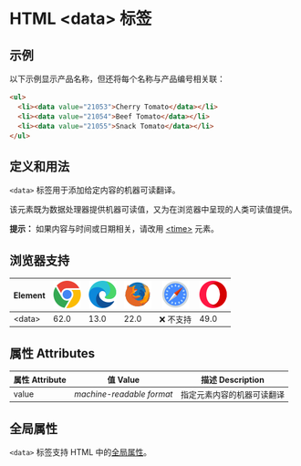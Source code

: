 HTML \<data> 标签
===

## 示例

以下示例显示产品名称，但还将每个名称与产品编号相关联：

```html idoc:preview
<ul>
  <li><data value="21053">Cherry Tomato</data></li>
  <li><data value="21054">Beef Tomato</data></li>
  <li><data value="21055">Snack Tomato</data></li>
</ul>
```

## 定义和用法

`<data>` 标签用于添加给定内容的机器可读翻译。

该元素既为数据处理器提供机器可读值，又为在浏览器中呈现的人类可读值提供。

**提示：** 如果内容与时间或日期相关，请改用 [\<time>](./time.md) 元素。

## 浏览器支持

| Element | ![chrome][1] | ![edge][2] | ![firefox][3] | ![safari][4] | ![opera][5] |
| --------- | --- | --- | --- | --- | --- |
| \<data> | 62.0 | 13.0 | 22.0 | ❌ 不支持 | 49.0 |

## 属性 Attributes

| 属性 Attribute | 值 Value | 描述 Description |
| ---- | ---- | ---- |
| value | *machine-readable format* | 指定元素内容的机器可读翻译 |

## 全局属性

`<data>` 标签支持 HTML 中的[全局属性](../reference/standardattributes.md)。

[1]: ../assets/chrome.svg
[2]: ../assets/edge.svg
[3]: ../assets/firefox.svg
[4]: ../assets/safari.svg
[5]: ../assets/opera.svg